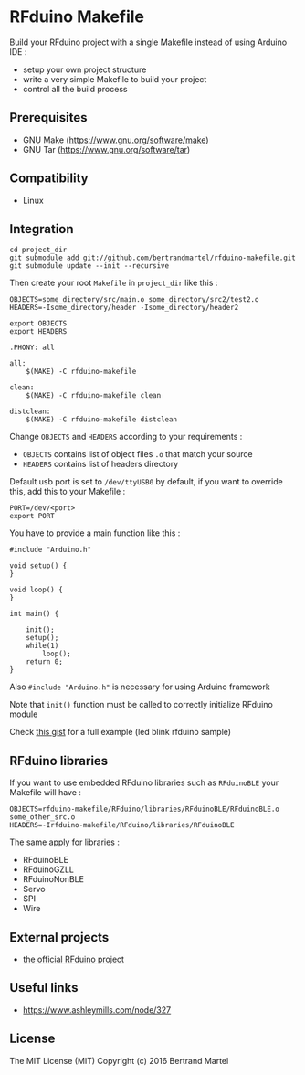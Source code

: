 # RFduino Makefile


Build your RFduino project with a single Makefile instead of using Arduino IDE :

* setup your own project structure
* write a very simple Makefile to build your project
* control all the build process

## Prerequisites

* GNU Make (https://www.gnu.org/software/make)
* GNU Tar (https://www.gnu.org/software/tar)

## Compatibility

* Linux

## Integration

```
cd project_dir
git submodule add git://github.com/bertrandmartel/rfduino-makefile.git
git submodule update --init --recursive
```

Then create your root `Makefile` in `project_dir` like this :

```
OBJECTS=some_directory/src/main.o some_directory/src2/test2.o
HEADERS=-Isome_directory/header -Isome_directory/header2

export OBJECTS
export HEADERS

.PHONY: all

all:
	$(MAKE) -C rfduino-makefile

clean:
	$(MAKE) -C rfduino-makefile clean

distclean:
	$(MAKE) -C rfduino-makefile distclean

```

Change `OBJECTS` and `HEADERS` according to your requirements :

* `OBJECTS` contains list of object files `.o` that match your source
* `HEADERS` contains list of headers directory

Default usb port is set to `/dev/ttyUSB0` by default, if you want to override this, add this to your Makefile : 

```
PORT=/dev/<port>
export PORT
```

You have to provide a main function like this : 

```
#include "Arduino.h"

void setup() {   
}

void loop() {
}

int main() {

	init();
	setup();
	while(1)
		loop();
	return 0;
}

```

Also `#include "Arduino.h"` is necessary for using Arduino framework

Note that `init()` function must be called to correctly initialize RFduino module

Check <a href="https://gist.github.com/bertrandmartel/46be5d05a5635573063c">this gist</a> for a full example (led blink rfduino sample)

## RFduino libraries

If you want to use embedded RFduino libraries such as `RFduinoBLE` your Makefile will have : 

```
OBJECTS=rfduino-makefile/RFduino/libraries/RFduinoBLE/RFduinoBLE.o some_other_src.o
HEADERS=-Irfduino-makefile/RFduino/libraries/RFduinoBLE
```

The same apply for libraries :
* RFduinoBLE
* RFduinoGZLL
* RFduinoNonBLE
* Servo
* SPI
* Wire

## External projects

* <a href="https://github.com/RFduino/RFduino">the official RFduino project</a>

## Useful links

* https://www.ashleymills.com/node/327

## License

The MIT License (MIT) Copyright (c) 2016 Bertrand Martel
